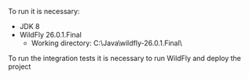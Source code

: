 To run it is necessary:
* JDK 8
* WildFly 26.0.1.Final
  * Working directory: C:\Java\wildfly-26.0.1.Final\

To run the integration tests it is necessary to run WildFly and deploy the project